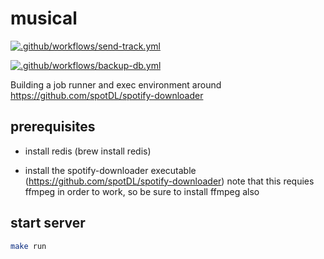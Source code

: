 # musical

[![.github/workflows/send-track.yml](https://github.com/aesrael/musical/actions/workflows/send-track.yml/badge.svg)](https://github.com/aesrael/musical/actions/workflows/send-track.yml)

[![.github/workflows/backup-db.yml](https://github.com/aesrael/musical/actions/workflows/backup-db.yml/badge.svg)](https://github.com/aesrael/musical/actions/workflows/backup-db.yml)

Building a job runner and exec environment around https://github.com/spotDL/spotify-downloader

## prerequisites
* install redis (brew install redis)

* install the spotify-downloader executable (https://github.com/spotDL/spotify-downloader)
note that this requies ffmpeg in order to work, so be sure to install ffmpeg also

## start server
```bash
make run
```

